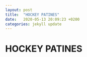 ```yaml
---
layout: post
title:  "HOCKEY PATINES"
date:   2020-05-13 20:09:23 +0200
categories: jekyll update
---
```


# HOCKEY PATINES
